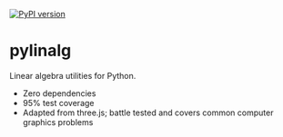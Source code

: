 [![PyPI version](https://badge.fury.io/py/pylinalg.svg)](https://badge.fury.io/py/pylinalg)

# pylinalg

Linear algebra utilities for Python.

* Zero dependencies
* 95% test coverage
* Adapted from three.js; battle tested and covers common computer graphics problems
